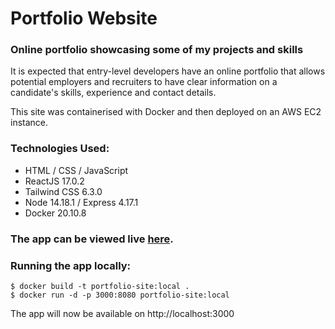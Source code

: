 # Portfolio Website

### Online portfolio showcasing some of my projects and skills

It is expected that entry-level developers have an online portfolio that allows potential employers and recruiters to have clear information on a candidate's skills, experience and contact details. 

This site was containerised with Docker and then deployed on an AWS EC2 instance. 

### Technologies Used:
* HTML / CSS / JavaScript
* ReactJS 17.0.2
* Tailwind CSS 6.3.0
* Node 14.18.1 / Express 4.17.1
* Docker 20.10.8

### The app can be viewed live [here](http://www.danielghazvinie.com/).

### Running the app locally:
```
$ docker build -t portfolio-site:local .
$ docker run -d -p 3000:8080 portfolio-site:local
```

The app will now be available on http://localhost:3000